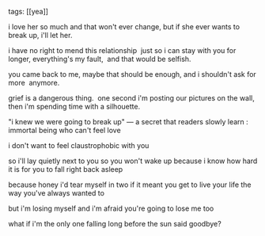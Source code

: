 tags: [[yea]]

i love her so much and that won't ever change, but if she ever wants to break up, i'll let her. 

i have no right to mend this relationship 
just so i can stay with you for longer,
everything's my fault, 
and that would be selfish.

you came back to me,
maybe that should be enough,
and i shouldn't ask for more 
anymore.

grief is a dangerous thing. 
one second i'm posting our pictures on the wall,
then i'm spending time with a silhouette.

"i knew we were going to break up" — a secret that readers slowly learn : immortal being who can't feel love 

i don't want to feel claustrophobic with you

so i'll lay quietly next to you
so you won't wake up
because i know how hard it is for you to fall right back asleep

because honey i'd tear myself in two
if it meant you get to live your life the way you've always wanted to

but i'm losing myself and i'm afraid you're going to lose me too

what if i'm the only one falling long before the sun said goodbye?
